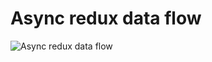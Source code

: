 # Async redux data flow

![Async redux data flow](https://redux.js.org/assets/images/ReduxAsyncDataFlowDiagram-d97ff38a0f4da0f327163170ccc13e80.gif)
